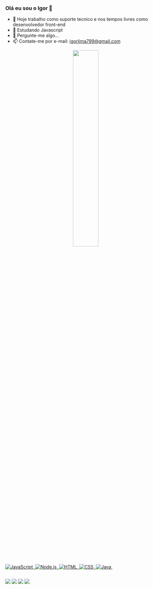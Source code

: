 ### Olá eu sou o Igor 👋

- 🔭 Hoje trabalho como suporte tecnico e nos tempos livres como desenvolvedor front-end
- 🌱 Estudando Javascript
- 💬 Pergunte-me algo...
- 📫 Contate-me por e-mail: igorlima799@gmail.com

<div align="center">
  <a href="https://github.com/rogiamil02">
  <img src="https://github-readme-stats.vercel.app/api/top-langs/?username=rogiamil02&theme=dark&hide_border=true" width="39.7%" heigth="150em"/>
</div>
  
<br></br>

![JavaScript](https://img.shields.io/badge/-JavaScript-05122A?style=flat&logo=javascript)&nbsp;
![Node.js](https://img.shields.io/badge/-Node.js-05122A?style=flat&logo=node.js)&nbsp;
![HTML](https://img.shields.io/badge/-HTML-05122A?style=flat&logo=HTML5)&nbsp;
![CSS](https://img.shields.io/badge/-CSS-05122A?style=flat&logo=CSS3&logoColor=1572B6)&nbsp;
![Java](https://img.shields.io/badge/-Java-05122A?style=flat&logo=Java3&logoColor=1572B6)&nbsp;


  
##
  
  
<div> 
  <a href="https://www.youtube.com/channel/UC_-uuuZbY0AAt9CViNzvc-Q" target="_blank"><img src="https://img.shields.io/badge/YouTube-FF0000?style=for-the-badge&logo=youtube&logoColor=white" target="_blank"></a>
  <a href="https://instagram.com/igorlima_02" target="_blank"><img src="https://img.shields.io/badge/-Instagram-%23E4405F?style=for-the-badge&logo=instagram&logoColor=white" target="_blank"></a>
 	<a href = "igorlima799@gmail.com@gmail.com"><img src="https://img.shields.io/badge/-Gmail-%23333?style=for-the-badge&logo=gmail&logoColor=white" target="_blank"></a>
  <a href="https://www.linkedin.com/in/igor-lima-santana-5915771b2/" target="_blank"><img src="https://img.shields.io/badge/-LinkedIn-%230077B5?style=for-the-badge&logo=linkedin&logoColor=white" target="_blank"></a>
  
  
  

